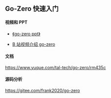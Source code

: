## Go-Zero 快速入门

#### 视频和 PPT

- [《go-zero ppt》](https://docs.google.com/presentation/d/1eRAO2pAjHztrQTpK_2A1CixelFI9Oupht0TkxLTKFG8/edit#slide=id.g8bf5e94d15_1_20)

- [B 站视频介绍 go-zero](https://www.bilibili.com/video/BV1rD4y127PD/)

#### 文档

https://www.yuque.com/tal-tech/go-zero/rm435c

#### 源码分析

https://gitee.com/frank2020/go-zero

